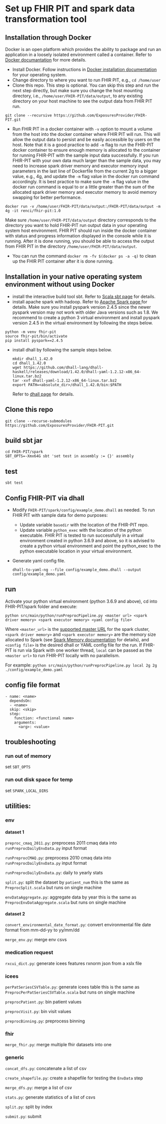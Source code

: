 # Set up FHIR PIT and spark data transformation tool #
## Installation through Docker
Docker is an open platform which provides the ability to package and run an application in a loosely 
isolated environment called a container. Refer to 
[Docker documantation](https://docs.docker.com/get-started/overview/) for more details. 
- Install Docker. Follow instructions in [Docker installation documentation](https://docs.docker.com/engine/install/) 
for your operating system.
- Change directory to where you want to run FHIR PIT, e.g., `cd /home/user`
- Clone this repo. This step is optional. You can skip this step and run the next step directly, but make sure you
change the host mounting directory, i.e., ```/home/user/FHIR-PIT/data/output```, to any existing directory on your
host machine to see the output data from FHIR PIT run.

```git clone --recursive https://github.com/ExposuresProvider/FHIR-PIT.git```
- Run FHIR PIT in a docker container with `-v` option to mount a volume from the host into the docker 
container where FHIR PIT will run. This will allow the output data to persist and be easily 
accessible by users on the host. Note that it is a good practice to add ```-m``` flag to run the 
FHIR-PIT docker container to ensure enough memory is allocated to the container for running FHIR-PIT with 
the sample input data successfully. If you run FHIR-PIT with your own data much larger than the sample data,
you may need to increase spark driver memory and executor memory input parameters in the last line of 
Dockerfile from the current 2g to a bigger value, e.g., 4g, and update the ```-m``` flag value in the 
docker run command accordingly. It is best practice to make sure the ```-m``` flag value in the docker 
run command is equal to or a little greater than the sum of the allocated spark driver memory and executor memory 
to avoid memory swapping for better performance.

```docker run -v /home/user/FHIR-PIT/data/output:/FHIR-PIT/data/output -m 4g -it renci/fhir-pit:1.0```

Make sure `/home/user/FHIR-PIT/data/output` directory corresponds to the directory you want to 
hold FHIR-PIT run output data in your operating system host environment. 
FHIR PIT should run inside the docker container with status and progress information displayed in 
the console while it is running. After it is done running, you should be able to access the output
from FHIR PIT in the directory `/home/user/FHIR-PIT/data/output`.
- You can run the command `docker rm -fv $(docker ps -a -q)` to clean up the FHIR PIT container after 
it is done running.

## Installation in your native operating system environment without using Docker
- install the interactive build tool sbt. Refer to [Scala sbt page](https://www.scala-sbt.org/) for details.
- install apache spark with hadoop. Refer to [Apache Spark page ](https://spark.apache.org/) for details. 
Make sure you install pyspark version 2.4.5 since the newer pyspark version may not work with older Java versions 
such as 1.8. We recommend to create a python 3 virtual environment and install pyspark version 2.4.5 in the virtual 
environment by following the steps below.
```
python -m venv fhir-pit
source fhir-pit/bin/activate
pip install pyspark==2.4.5
```
- install dhall by following the sample steps below.
  ```
  mkdir dhall_1.42.0 
  cd dhall_1.42.0
  wget https://github.com/dhall-lang/dhall-haskell/releases/download/1.42.0/dhall-yaml-1.2.12-x86_64-linux.tar.bz2
  tar -xvf dhall-yaml-1.2.12-x86_64-linux.tar.bz2
  export PATH=<absolute_dir>/dhall_1.42.0/bin:$PATH
  ```
  Refer to [dhall page](https://github.com/dhall-lang/dhall-haskell/releases) for details.

## Clone this repo
```
git clone --recurse-submodules https://github.com/ExposuresProvider/FHIR-PIT.git
```

## build sbt jar

```
cd FHIR-PIT/spark
SBT_OPTS=-Xmx64G sbt 'set test in assembly := {}' assembly
```

## test

```
sbt test
```
## Config FHIR-PIT via dhall
- Modify `FHIR-PIT/spark/config/example_demo.dhall` as needed. To run FHIR PIT with sample data for demo purposes: 

    - Update variable `basedir` with the location of the FHIR-PIT repo. 
    - Update variable `python_exec` with the location of the python executable. FHIR PIT is tested to run successfully 
  in a virtual environment created in python 3.6.9 and above, so it is advised to create a python virtual environment 
  and point the python_exec to the python executable location in your virtual environment. 

- Generate yaml config file.
    ```
    dhall-to-yaml-ng --file config/example_demo.dhall --output config/example_demo.yaml
    ```

## run
Activate your python virtual environment (python 3.6.9 and above), cd into FHIR-PIT/spark folder and execute:
```
python src/main/python/runPreprocPipeline.py <master url> <spark driver memory> <spark executor memory> <yaml config file>
```
Where `<master_url>` is the [supported master URL](https://spark.apache.org/docs/latest/submitting-applications.html#master-urls)
for the spark cluster, `<spark driver memory>` and `<spark executor memory>` are the memory size allocated to Spark 
(see [Spark Memory documentation](https://spark.apache.org/docs/latest/hardware-provisioning.html#memory) for details), 
and `<config file>` is the desired dhall or YAML config file for the run. 
If FHIR-PIT is run via Spark with one worker thread, `local` can be passed as the `<master url>` to run FHIR-PIT 
locally with no parallelism. 

For example: `python src/main/python/runPreprocPipeline.py local 2g 2g ./config/example_demo.yaml`

## config file format

```
- name: <name>
  dependsOn: 
  - <name>
  skip: <skip>
  step:
    function: <functional name>
    arguments:
      <arg>: <value>
```

## troubleshooting

### run out of memory

set `SBT_OPTS`

### run out disk space for temp

set `SPARK_LOCAL_DIRS`

## utilities:

### env

#### dataset 1

`preproc_cmaq_2011.py`: preprocess 2011 cmaq data into `runPreprocDailyEnvData.py` input format

`runPreprocCMAQ.py`: preprocess 2010 cmaq data into `runPreprocDailyEnvData.py` input format

`runPreprocDailyEnvData.py`: daily to yearly stats

`split.py`: split the dataset by `patient_num` this is the same as `PreprocSplit.scala` but runs on single machine

`envDataAggregate.py`: aggregate data by year this is the same as `PreprocEnvDataAggregate.scala` but runs on single machine

#### dataset 2

`convert_environmental_date_format.py`: convert environmental file date format from mm-dd-yy to yy/mm/dd

`merge_env.py`: merge env csvs

### medication request

`rxcui_dict.py`: generate icees features rxnorm json from a xslx file

### icees
`perPatSeriesCSVTable.py`: generate icees table this is the same as `PreprocPerPatSeriesCSVTable.scala` but runs on single machine

`preprocPatient.py`: bin patient values

`preprocVisit.py`: bin visit values

`preprocBinning.py`: preprocess binning

### fhir

`merge_fhir.py`: merge multiple fhir datasets into one

### generic

`concat_dfs.py`: concatenate a list of csv

`create_shapefile.py`: create a shapefile for testing the `EnvData` step

`merge_dfs.py`: merge a list of csv

`stats.py`: generate statistics of a list of csvs

`split.py`: split by index

`submit.py`: submit


